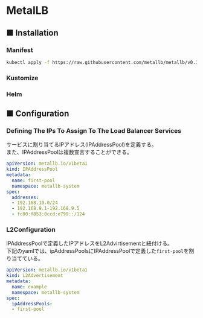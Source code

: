 # MetalLB
## ■ Installation
### Manifest
```sh
kubectl apply -f https://raw.githubusercontent.com/metallb/metallb/v0.13.5/config/manifests/metallb-native.yaml
```
### Kustomize
### Helm

## ■ Configuration
### Defining The IPs To Assign To The Load Balancer Services
サービスに割り当てるIPアドレス(IPAddressPool)を定義する。  
また、IPAddressPoolは複数宣言することができる。
```yaml
apiVersion: metallb.io/v1beta1
kind: IPAddressPool
metadata:
  name: first-pool
  namespace: metallb-system
spec:
  addresses:
  - 192.168.10.0/24
  - 192.168.9.1-192.168.9.5
  - fc00:f853:0ccd:e799::/124
```
### L2Configuration
IPAddressPoolで定義したIPアドレスをL2Advirtisementと紐付ける。  
下記のyamlでは、ipAddressPoolsにIPAddressPoolで定義した`first-pool`を割り当てている。
```yaml
apiVersion: metallb.io/v1beta1
kind: L2Advertisement
metadata:
  name: example
  namespace: metallb-system
spec:
  ipAddressPools:
  - first-pool
```
